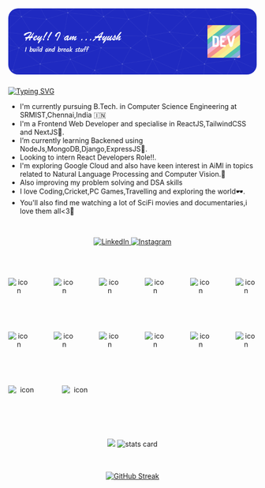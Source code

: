 <h1>
  <img src="newheader.png" alt="" style="border-radius: 20px;"/>
</h1>
 
<!-- - :mailbox:Reach me : [![Linkedin Badge](https://img.shields.io/badge/-kakbar-blue?style=flat&logo=Linkedin&logoColor=white)](https://www.linkedin.com/in/ayushraj18/) -->
<div>
  <div>
    
   
<a href="https://git.io/typing-svg"><img src="https://readme-typing-svg.demolab.com?font=Edu+NSW+ACT+Foundation&weight=700&size=35&pause=1000&color=140604&center=true&multiline=true&width=435&lines=Wanna+know+more+about+me!!" alt="Typing SVG" /></a>
  </div>
  </div>
 <p align="center">
<ul>
  <li>  I'm currently pursuing B.Tech. in Computer Science Engineering at SRMIST,Chennai,India 🇮🇳</li>
  <li>I'm a Frontend Web Developer and specialise in ReactJS,TailwindCSS and NextJS👻.</li>
<li> I’m currently learning Backened using NodeJs,MongoDB,Django,ExpressJS👀.</li>
<li> Looking to intern React Developers Role!!.</li>
<li>I'm exploring Google Cloud and also have keen interest in AiMl in topics related to Natural Language Processing and Computer Vision.🥹</li>
  <li>Also improving my problem solving and DSA skills</li>
<li> I love Coding,Cricket,PC Games,Travelling and exploring the world🕶.</li>
  <li>You'll also find me watching a lot of SciFi movies and documentaries,i love them all<3💭</li>
    

  </ul>
  </p>
 
  </div>
  <br/>
  <p align="center">
   <a href="https://www.linkedin.com/in/" target="ayushraj18">
    <img src="https://img.shields.io/badge/linkedin-%230077B5.svg?&style=for-the-badge&logo=linkedin&logoColor=white&color=071A2C" alt="LinkedIn"/>
  </a>
    <a href="https://instagram.com/" target="_blank">
    <img src="https://img.shields.io/badge/instagram-%23E4405F.svg?&style=for-the-badge&logo=instagram&logoColor=white&color=071A2C" alt="Instagram"/>
  </a>
  </p>
<br /><br /><br />
<div align="center">
<div style="display: flex;"><img src="https://techstack-generator.vercel.app/js-icon.svg" alt="icon" width="60" style="width: 60px; height: 60px; margin-right: 49px; margin-bottom: 49px;" /><img src="https://techstack-generator.vercel.app/cpp-icon.svg" alt="icon" width="60" style="width: 60px; height: 60px; margin-right: 49px; margin-bottom: 49px;" /><img src="https://techstack-generator.vercel.app/csharp-icon.svg" alt="icon" width="60" style="width: 60px; height: 60px; margin-right: 49px; margin-bottom: 49px;" /><img src="https://techstack-generator.vercel.app/redux-icon.svg" alt="icon" width="60" style="width: 60px; height: 60px; margin-right: 49px; margin-bottom: 49px;" /><img src="https://techstack-generator.vercel.app/react-icon.svg" alt="icon" width="60" style="width: 60px; height: 60px; margin-right: 49px; margin-bottom: 49px;" /><img src="https://techstack-generator.vercel.app/sass-icon.svg" alt="icon" width="60" style="width: 60px; height: 60px; margin-right: 0px; margin-bottom: 49px;" /></div><div style="display: flex;"><img src="https://techstack-generator.vercel.app/python-icon.svg" alt="icon" width="60" style="width: 60px; height: 60px; margin-right: 49px; margin-bottom: 49px;" /><img src="https://techstack-generator.vercel.app/prettier-icon.svg" alt="icon" width="60" style="width: 60px; height: 60px; margin-right: 49px; margin-bottom: 49px;" /><img src="https://techstack-generator.vercel.app/restapi-icon.svg" alt="icon" width="60" style="width: 60px; height: 60px; margin-right: 49px; margin-bottom: 49px;" /><img src="https://techstack-generator.vercel.app/github-icon.svg" alt="icon" width="60" style="width: 60px; height: 60px; margin-right: 49px; margin-bottom: 49px;" /><img src="https://techstack-generator.vercel.app/nginx-icon.svg" alt="icon" width="60" style="width: 60px; height: 60px; margin-right: 49px; margin-bottom: 49px;" /><img src="https://techstack-generator.vercel.app/django-icon.svg" alt="icon" width="60" style="width: 60px; height: 60px; margin-right: 0px; margin-bottom: 49px;" /></div><div style="display: flex;"><img src="https://techstack-generator.vercel.app/ts-icon.svg" alt="icon" width="60" style="width: 60px; height: 60px; margin-right: 49px; margin-bottom: 0px;" /><img src="https://techstack-generator.vercel.app/kubernetes-icon.svg" alt="icon" width="60" style="width: 60px; height: 60px; margin-right: 49px; margin-bottom: 0px;" /></div>

</div>
  <br /><br />



 
<!--    stats -->
<!--  <p align="center">
 <img src="https://github-readme-streak-stats.herokuapp.com/?user=ayushh1804&theme=dark" width="45%" align="center"/>
 <img src="https://github-readme-stats.vercel.app/api?username=ayushh1804&theme=dark&count_private=true&include_all_commits=true&show_icons=true&custom_title=%23%20GitHub%20Stats%20%E2%9C%85" width="45%" align="center"/>
  <br/>
  <img src="https://github-readme-stats.vercel.app/api/top-langs/?username=ayushh1804&theme=dark&layout=compact&langs_count=10&custom_title=%23%20Most%20Used%20Languages%20%F0%9F%91%A8%F0%9F%8F%BD%E2%80%8D%F0%9F%92%BB" align="center" width="30%"/>
  <img src="https://github-profile-summary-cards.vercel.app/api/cards/profile-details?username=ayushh1804&theme=moonlight" width="58%" align="center" />
 <!--
  <img src="https://github-profile-trophy.vercel.app/?username=ayushh1804&row=1(https://github.com/ayushh1804/github-profile-trophy)" />
-->
<!-- <p/> --> 
 <p align="center">
         <img src="https://github-profile-summary-cards.vercel.app/api/cards/most-commit-language?username=ayushh1804&theme=radical" />
        <img alt= "stats card" src="https://github-profile-summary-cards.vercel.app/api/cards/stats?username=ayushh1804&theme=radical">
  
  
<div align="center">
  
  <br /><br />
[![GitHub Streak](https://streak-stats.demolab.com/?user=ayushh1804)](https://git.io/streak-stats)
  
  </div>

  </div>
  
  <div>
<!--     

    
  </div>
  </div>
&nbsp;&nbsp;
[![Readme Quotes](https://quotes-github-readme.vercel.app/api?type=horizontal&theme=dark)](https://github.com/piyushsuthar/github-readme-quotes)
  
[![@ayushh1804's Holopin board](https://holopin.me/ayushh1804)](https://holopin.io/@ayushh1804)

